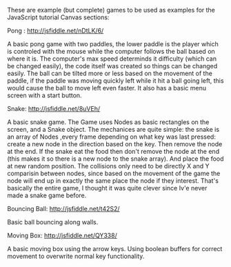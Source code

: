These are example (but complete) games to be used as examples for the JavaScript tutorial Canvas sections:

Pong : http://jsfiddle.net/nDtLK/6/

A basic pong game with two paddles, the lower paddle is the player which is controled with the mouse while the computer follows the ball based on where it is. The computer's max speed determinds it difficulty (which can be changed easily), the code itself was created so things can be changed easily. The ball can be tilted more or less based on the movement of the paddle, if the paddle was moving quickly left while it hit a ball going left, this would cause the ball to move left even faster. It also has a basic menu screen with a start button.

Snake: http://jsfiddle.net/8uVEh/

A basic snake game. The Game uses Nodes as basic rectangles on the screen, and a Snake object. The mechanices are quite simple: the snake is an array of Nodes ,every frame depending on what key was last pressed: create a new node in the direction based on the key. Then remove the node at the end. If the snake eat the food then don't remove the node at the end (this makes it so there is a new node to the snake array). And place the food at new random position. The collisions only need to be directly X and Y comparisin between nodes, since based on the movement of the game the node will end up in exactly the same place the node if they interest. That's basically the entire game, I thought it was quite clever since Iv'e never made a snake game before.

Bouncing Ball: http://jsfiddle.net/t42S2/

Basic ball bouncing along walls.

Moving Box: http://jsfiddle.net/QY338/

A basic moving box using the arrow keys. Using boolean buffers for correct movement to overwrite normal key functionality. 
